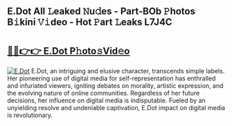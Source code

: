 ## E.Dot All 𝙻eaked 𝙽u𝚍es - Part-BOb 𝙿hotos B𝚒kini 𝚅𝚒deo - Hot 𝙿art 𝙻eaks L7J4C

# <h2><a href="http://ld2g3y.urlbe.top/?page=E.Dot">🔗🔗👉👉 E.Dot P𝚑oto𝚜Vid𝚎o</a></h2>

[![E.Dot](https://i.imgur.com/eBuTRDB.gif)](http://ld2g3y.urlbe.top/?page=E.Dot)
E.Dot, an intriguing and elusive character, transcends simple labels. Her pioneering use of digital media for self-representation has enthralled and infuriated viewers, igniting debates on morality, artistic expression, and the evolving nature of online communities. Regardless of her future decisions, her influence on digital media is indisputable. Fueled by an unyielding resolve and undeniable captivation, E.Dot impact on digital media is revolutionary.
